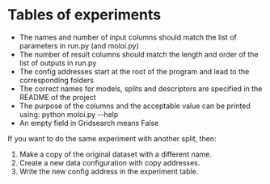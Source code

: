 # Tables of experiments
- The names and number of input columns should match the list of parameters in run.py (and moloi.py)
- The number of result columns should match the length and order of the list of outputs in run.py
- The config addresses start at the root of the program and lead to the corresponding folders
- The correct names for models, splits and descriptors are specified in the README of the project
- The purpose of the columns and the acceptable value can be printed using: python moloi.py --help
- An empty field in Gridsearch means False

If you want to do the same experiment with another split, then:
1. Make a copy of the original dataset with a different name.
2. Create a new data configuration with copy addresses.
3. Write the new config address in the experiment table.
